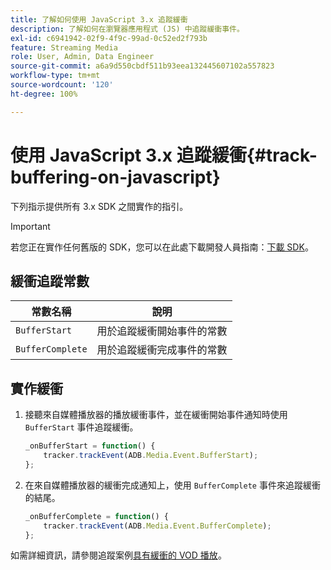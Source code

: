 ```yaml
---
title: 了解如何使用 JavaScript 3.x 追蹤緩衝
description: 了解如何在瀏覽器應用程式 (JS) 中追蹤緩衝事件。
exl-id: c6941942-02f9-4f9c-99ad-0c52ed2f793b
feature: Streaming Media
role: User, Admin, Data Engineer
source-git-commit: a6a9d550cbdf511b93eea132445607102a557823
workflow-type: tm+mt
source-wordcount: '120'
ht-degree: 100%

---
```


# 使用 JavaScript 3.x 追蹤緩衝{#track-buffering-on-javascript}

下列指示提供所有 3.x SDK 之間實作的指引。

>[!IMPORTANT]
>
>若您正在實作任何舊版的 SDK，您可以在此處下載開發人員指南：[下載 SDK](/help/getting-started/download-sdks.md)。

## 緩衝追蹤常數

| 常數名稱 | 說明 |
|---|---|
| `BufferStart` | 用於追蹤緩衝開始事件的常數 |
| `BufferComplete` | 用於追蹤緩衝完成事件的常數 |

## 實作緩衝

1. 接聽來自媒體播放器的播放緩衝事件，並在緩衝開始事件通知時使用 `BufferStart` 事件追蹤緩衝。

   ```js
   _onBufferStart = function() {
       tracker.trackEvent(ADB.Media.Event.BufferStart);
   };
   ```

1. 在來自媒體播放器的緩衝完成通知上，使用 `BufferComplete` 事件來追蹤緩衝的結尾。

   ```js
   _onBufferComplete = function() {
       tracker.trackEvent(ADB.Media.Event.BufferComplete);
   };
   ```

如需詳細資訊，請參閱追蹤案例[具有緩衝的 VOD 播放](/help/use-cases/tracking-scenarios/vod-buffering.md)。
